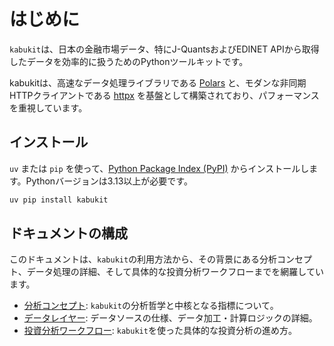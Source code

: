 # はじめに

`kabukit`は、日本の金融市場データ、特にJ-QuantsおよびEDINET APIから取得したデータを効率的に扱うためのPythonツールキットです。

kabukitは、高速なデータ処理ライブラリである [Polars](https://pola.rs/) と、モダンな非同期HTTPクライアントである [httpx](https://www.python-httpx.org/) を基盤として構築されており、パフォーマンスを重視しています。

## インストール

`uv` または `pip` を使って、[Python Package Index (PyPI)](https://pypi.org/) からインストールします。Pythonバージョンは3.13以上が必要です。

```bash
uv pip install kabukit
```

## ドキュメントの構成

このドキュメントは、`kabukit`の利用方法から、その背景にある分析コンセプト、データ処理の詳細、そして具体的な投資分析ワークフローまでを網羅しています。

* [分析コンセプト](concept/index.md): `kabukit`の分析哲学と中核となる指標について。
* [データレイヤー](data_layer/index.md): データソースの仕様、データ加工・計算ロジックの詳細。
* [投資分析ワークフロー](workflow/index.md): `kabukit`を使った具体的な投資分析の進め方。
<!-- *   [CLIの使用方法](cli/index.md): コマンドラインインターフェースの詳しい使い方。
*   [ノートブックの例](notebooks/index.md): ノートブックを使った実践的な利用例。 -->
